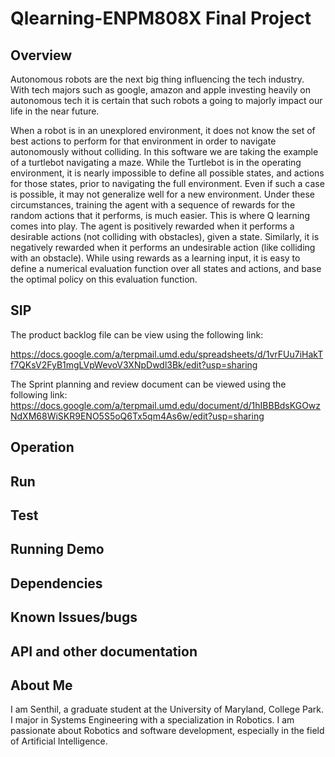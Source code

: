 # Qlearning-ENPM808X Final Project

## Overview

Autonomous robots are the next big thing influencing the tech industry. With tech majors such as google, amazon and apple investing heavily on autonomous tech it is certain that such robots a going to majorly impact our life in the near future. 

When a robot is in an unexplored environment, it does not know the set of best actions to perform for that environment in order to navigate autonomously without colliding. In this software we are taking the example of a turtlebot navigating a maze. While the Turtlebot is in the operating environment, it is nearly impossible to define all possible states, and actions for those states, prior to navigating the full environment. Even if such a case is possible, it may not generalize well for a new environment. Under these circumstances, training the agent with a sequence of rewards for the random actions that it performs, is much easier. This is where Q learning comes into play. The agent is positively rewarded when it performs a desirable actions (not colliding with obstacles), given a state. Similarly, it is negatively rewarded when it performs an undesirable action (like colliding with an obstacle). While using rewards as a learning input, it is easy to define a numerical evaluation function over all states and actions, and base the optimal policy on this evaluation function.

## SIP

The product backlog file can be view using the following link:

https://docs.google.com/a/terpmail.umd.edu/spreadsheets/d/1vrFUu7iHakTf7QKsV2FyB1mgLVpWevoV3XNpDwdl3Bk/edit?usp=sharing

The Sprint planning and review document can be viewed using the following link:
https://docs.google.com/a/terpmail.umd.edu/document/d/1hIBBBdsKGOwzNdXM68WiSKR9ENO5S5oQ6Tx5qm4As6w/edit?usp=sharing

## Operation

## Run

## Test

## Running Demo

## Dependencies

## Known Issues/bugs

## API and other documentation

## About Me

I am Senthil, a graduate student at the University of Maryland, College Park.
I major in Systems Engineering with a specialization in Robotics. I am passionate about Robotics and software development, especially in the field of Artificial Intelligence.
